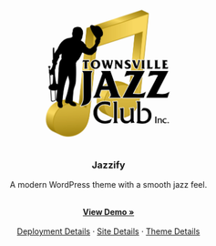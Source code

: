 <div align="center">
  <a href="https://github.com/cp3402-students/cp3402-2021-site-cp3402-2021-team04">
    <img src="documentationResources/TJC-Logo.jpg" alt="Logo" width="250" height="250">
  </a>

<h3>Jazzify</h3>

  <p>A modern WordPress theme with a smooth jazz feel.</p>
    <br/>
    <a href="#"><b>View Demo »</b></a>
    <br/>
    <br/>
    <a href="#">Deployment Details</a> · <a href="#">Site Details</a> · <a href="#">Theme Details</a>
  </p>
</div>